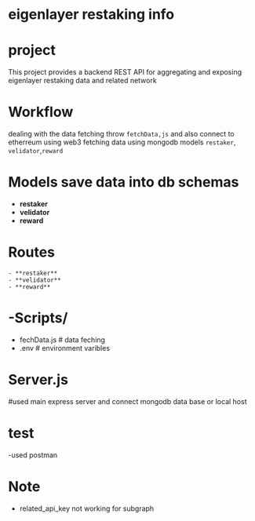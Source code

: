 # eigenlayer restaking info

# project 
This project provides a backend REST API for aggregating and exposing eigenlayer restaking data and related network 


# Workflow 
 dealing with the data fetching throw `fetchData,js` and also connect to etherreum using web3 
 fetching data using mongodb models `restaker`, `velidator`,`reward`

# Models save data into db schemas  
 
 - **restaker** 
 - **velidator**
 - **reward**

# Routes 
    - **restaker** 
    - **velidator**
    - **reward**
# -Scripts/
 - fechData.js  # data feching
 - .env # environment varibles
# Server.js
#used main express server and connect mongodb data base or local host

# test 
-used postman

# Note 
- related_api_key not working for subgraph 